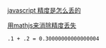 [javascript 精度是怎么丢的](https://www.cnblogs.com/MuYunyun/p/9739951.html)

[用mathjs来消除精度丢失](https://mathjs.org/)

```
.1 + .2 = 0.30000000000000004
```

